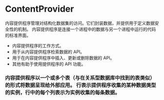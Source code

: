 #  ContentProvider 
内容提供程序管理对结构化数据集的访问。它们封装数据，并提供用于定义数据安全性的机制。 内容提供程序是连接一个进程中的数据与另一个进程中运行的代码的标准界面。

- 内容提供程序的工作方式。
- 用于从内容提供程序检索数据的 API。
- 用于在内容提供程序中插入、更新或删除数据的 API。
- 其他有助于使用提供程序的 API 功能。


### 内容提供程序以一个或多个表（与在关系型数据库中找到的表类似）的形式将数据呈现给外部应用。 行表示提供程序收集的某种数据类型的实例，行中的每个列表示为实例收集的每条数据。